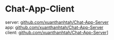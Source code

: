 # Chat-App-Client
server: [github.com/xuanthanhtah/Chat-App-Server](https://github.com/xuanthanhtah/Chat-App-Server)
<br>
app: [github.com/xuanthanhtah/Chat-App-Server](https://github.com/xuanthanhtah/Find_Job_App)
<br>
client: [github.com/xuanthanhtah/Chat-App-Server](https://github.com/xuanthanhtah/Find_Job_App)]
